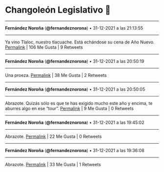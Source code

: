 # Changoleón Legislativo 🙈
*****
**Fernández Noroña** (**@fernandeznorona**) • 31-12-2021 a las 21:13:55
*****
Ya vino Tlaloc, nuestro tlacuache. Está echándose su cena de Año Nuevo.
[Permalink](https://twitter.com/fernandeznorona/status/1477146044664369159) | 106 Me Gusta | 9 Retweets
*****
**Fernández Noroña** (**@fernandeznorona**) • 31-12-2021 a las 20:50:19
*****
Una proeza.
[Permalink](https://twitter.com/fernandeznorona/status/1477140102988107779) | 38 Me Gusta | 2 Retweets
*****
**Fernández Noroña** (**@fernandeznorona**) • 31-12-2021 a las 20:50:05
*****
Abrazote. Quizás sólo es que te has exigido mucho este año y encima, te aburres algo en ese “tour”.
[Permalink](https://twitter.com/fernandeznorona/status/1477140047430311939) | 9 Me Gusta | 0 Retweets
*****
**Fernández Noroña** (**@fernandeznorona**) • 31-12-2021 a las 19:45:02
*****
Abrazote.
[Permalink](https://twitter.com/fernandeznorona/status/1477123673949720576) | 22 Me Gusta | 0 Retweets
*****
**Fernández Noroña** (**@fernandeznorona**) • 31-12-2021 a las 19:36:08
*****
Abrazote.
[Permalink](https://twitter.com/fernandeznorona/status/1477121436229722112) | 33 Me Gusta | 1 Retweets